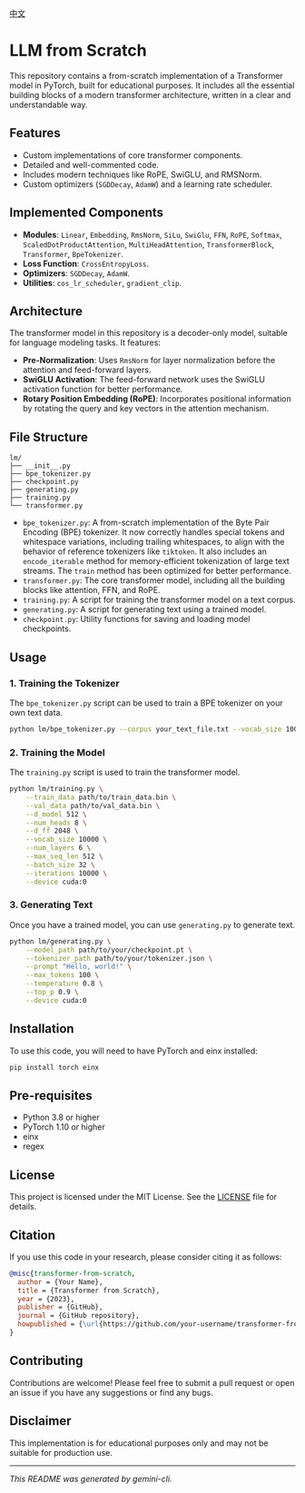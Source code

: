 [中文](./README_cn.md)

# LLM from Scratch

This repository contains a from-scratch implementation of a Transformer model in PyTorch, built for educational purposes. It includes all the essential building blocks of a modern transformer architecture, written in a clear and understandable way.

## Features

* Custom implementations of core transformer components.
* Detailed and well-commented code.
* Includes modern techniques like RoPE, SwiGLU, and RMSNorm.
* Custom optimizers (`SGDDecay`, `AdamW`) and a learning rate scheduler.

## Implemented Components

* **Modules**: `Linear`, `Embedding`, `RmsNorm`, `SiLu`, `SwiGlu`, `FFN`, `RoPE`, `Softmax`, `ScaledDotProductAttention`, `MultiHeadAttention`, `TransformerBlock`, `Transformer`, `BpeTokenizer`.
* **Loss Function**: `CrossEntropyLoss`.
* **Optimizers**: `SGDDecay`, `AdamW`.
* **Utilities**: `cos_lr_scheduler`, `gradient_clip`.

## Architecture

The transformer model in this repository is a decoder-only model, suitable for language modeling tasks. It features:

* **Pre-Normalization**: Uses `RmsNorm` for layer normalization before the attention and feed-forward layers.
* **SwiGLU Activation**: The feed-forward network uses the SwiGLU activation function for better performance.
* **Rotary Position Embedding (RoPE)**: Incorporates positional information by rotating the query and key vectors in the attention mechanism.

## File Structure

```
lm/
├── __init__.py
├── bpe_tokenizer.py
├── checkpoint.py
├── generating.py
├── training.py
└── transformer.py
```

* `bpe_tokenizer.py`: A from-scratch implementation of the Byte Pair Encoding (BPE) tokenizer. It now correctly handles special tokens and whitespace variations, including trailing whitespaces, to align with the behavior of reference tokenizers like `tiktoken`. It also includes an `encode_iterable` method for memory-efficient tokenization of large text streams. The `train` method has been optimized for better performance.
* `transformer.py`: The core transformer model, including all the building blocks like attention, FFN, and RoPE.
* `training.py`: A script for training the transformer model on a text corpus.
* `generating.py`: A script for generating text using a trained model.
* `checkpoint.py`: Utility functions for saving and loading model checkpoints.

## Usage

### 1. Training the Tokenizer

The `bpe_tokenizer.py` script can be used to train a BPE tokenizer on your own text data.

```bash
python lm/bpe_tokenizer.py --corpus your_text_file.txt --vocab_size 10000
```

### 2. Training the Model

The `training.py` script is used to train the transformer model.

```bash
python lm/training.py \
    --train_data path/to/train_data.bin \
    --val_data path/to/val_data.bin \
    --d_model 512 \
    --num_heads 8 \
    --d_ff 2048 \
    --vocab_size 10000 \
    --num_layers 6 \
    --max_seq_len 512 \
    --batch_size 32 \
    --iterations 10000 \
    --device cuda:0
```

### 3. Generating Text

Once you have a trained model, you can use `generating.py` to generate text.

```bash
python lm/generating.py \
    --model_path path/to/your/checkpoint.pt \
    --tokenizer_path path/to/your/tokenizer.json \
    --prompt "Hello, world!" \
    --max_tokens 100 \
    --temperature 0.8 \
    --top_p 0.9 \
    --device cuda:0
```

## Installation

To use this code, you will need to have PyTorch and einx installed:

```bash
pip install torch einx
```

## Pre-requisites

* Python 3.8 or higher
* PyTorch 1.10 or higher
* einx
* regex

## License

This project is licensed under the MIT License. See the [LICENSE](LICENSE) file for details.

## Citation

If you use this code in your research, please consider citing it as follows:

```bibtex
@misc{transformer-from-scratch,
  author = {Your Name},
  title = {Transformer from Scratch},
  year = {2023},
  publisher = {GitHub},
  journal = {GitHub repository},
  howpublished = {\url{https://github.com/your-username/transformer-from-scratch}},
}
```

## Contributing

Contributions are welcome! Please feel free to submit a pull request or open an issue if you have any suggestions or find any bugs.

## Disclaimer

This implementation is for educational purposes only and may not be suitable for production use.

---

*This README was generated by gemini-cli.*

